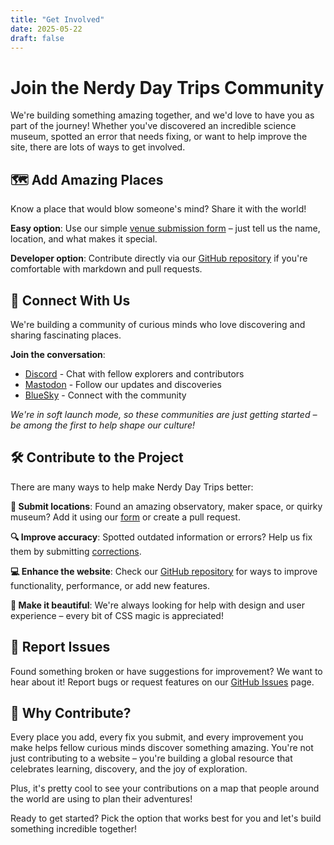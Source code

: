 ```yaml
---
title: "Get Involved"
date: 2025-05-22
draft: false
---
```


# Join the Nerdy Day Trips Community

We're building something amazing together, and we'd love to have you as part of the journey! Whether you've discovered an incredible science museum, spotted an error that needs fixing, or want to help improve the site, there are lots of ways to get involved.

## 🗺️ Add Amazing Places

Know a place that would blow someone's mind? Share it with the world!

**Easy option**: Use our simple [venue submission form](https://add.nerdydaytrips.org) – just tell us the name, location, and what makes it special.

**Developer option**: Contribute directly via our [GitHub repository](https://github.com/nerdydaytrips/website) if you're comfortable with markdown and pull requests.

## 🤝 Connect With Us

We're building a community of curious minds who love discovering and sharing fascinating places.

**Join the conversation**:
- [Discord](https://discord.gg/VJKJ5EzgXA) - Chat with fellow explorers and contributors
- [Mastodon](https://mastodon.social/@nerdydaytrips) - Follow our updates and discoveries
- [BlueSky](https://bsky.app/profile/nerdydaytrips.bsky.social) - Connect with the community

*We're in soft launch mode, so these communities are just getting started – be among the first to help shape our culture!*

## 🛠️ Contribute to the Project

There are many ways to help make Nerdy Day Trips better:

**📍 Submit locations**: Found an amazing observatory, maker space, or quirky museum? Add it using our [form](https://add.nerdydaytrips.org) or create a pull request.

**🔍 Improve accuracy**: Spotted outdated information or errors? Help us fix them by submitting [corrections](https://github.com/nerdydaytrips/website/issues).

**💻 Enhance the website**: Check our [GitHub repository](https://github.com/nerdydaytrips/website/) for ways to improve functionality, performance, or add new features.

**🎨 Make it beautiful**: We're always looking for help with design and user experience – every bit of CSS magic is appreciated!

## 🐛 Report Issues

Found something broken or have suggestions for improvement? We want to hear about it! Report bugs or request features on our [GitHub Issues](https://github.com/nerdydaytrips/website/issues) page.

## 🌟 Why Contribute?

Every place you add, every fix you submit, and every improvement you make helps fellow curious minds discover something amazing. You're not just contributing to a website – you're building a global resource that celebrates learning, discovery, and the joy of exploration.

Plus, it's pretty cool to see your contributions on a map that people around the world are using to plan their adventures!

Ready to get started? Pick the option that works best for you and let's build something incredible together!